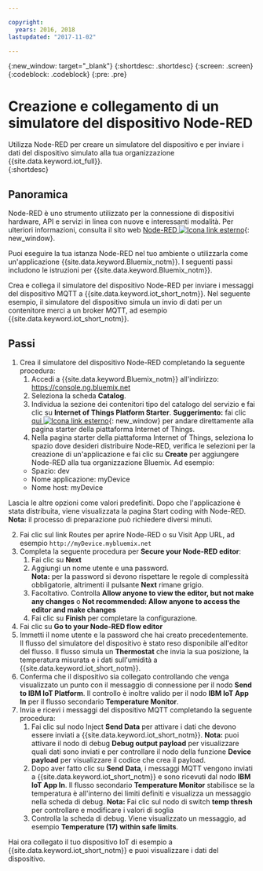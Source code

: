 ```yaml
---

copyright:
  years: 2016, 2018
lastupdated: "2017-11-02"

---
```


{:new_window: target="\_blank"}
{:shortdesc: .shortdesc}
{:screen: .screen}
{:codeblock: .codeblock}
{:pre: .pre}

# Creazione e collegamento di un simulatore del dispositivo Node-RED
Utilizza Node-RED per creare un simulatore del dispositivo e per inviare i dati del dispositivo simulato alla tua organizzazione {{site.data.keyword.iot_full}}.  
{:shortdesc}

## Panoramica
Node-RED è uno strumento utilizzato per la connessione di dispositivi hardware, API e servizi in linea con nuove e interessanti modalità. Per ulteriori informazioni, consulta il sito web [Node-RED ![Icona link esterno](../../icons/launch-glyph.svg "Icona link esterno")](http://nodered.org/){: new_window}.  

Puoi eseguire la tua istanza Node-RED nel tuo ambiente o utilizzarla come un'applicazione {{site.data.keyword.Bluemix_notm}}. I seguenti passi includono le istruzioni per {{site.data.keyword.Bluemix_notm}}.

Crea e collega il simulatore del dispositivo Node-RED per inviare i messaggi del dispositivo MQTT a {{site.data.keyword.iot_short_notm}}. Nel seguente esempio, il simulatore del dispositivo simula un invio di dati per un contenitore merci a un broker MQTT, ad esempio {{site.data.keyword.iot_short_notm}}.

## Passi

1. Crea il simulatore del dispositivo Node-RED completando la seguente procedura:   
    1. Accedi a {{site.data.keyword.Bluemix_notm}} all'indirizzo: https://console.ng.bluemix.net
    2. Seleziona la scheda **Catalog**.
    3. Individua la sezione dei contenitori tipo del catalogo del servizio e fai clic su **Internet of Things Platform Starter**. **Suggerimento:** fai clic  [qui ![Icona link esterno](../../icons/launch-glyph.svg "Icona link esterno")](https://console.ng.bluemix.net/catalog/starters/internet-of-things-platform-starter){: new_window} per andare direttamente alla pagina starter della piattaforma Internet of Things.
    4. Nella pagina starter della piattaforma Internet of Things, seleziona lo spazio dove desideri distribuire Node-RED, verifica le selezioni per la creazione di un'applicazione e fai clic su **Create** per aggiungere Node-RED alla tua organizzazione Bluemix. Ad esempio:
    <ul>
     <li> Spazio: dev
     <li> Nome applicazione: myDevice
     <li> Nome host: myDevice  
    </ul>  
Lascia le altre opzioni come valori predefiniti. Dopo che l'applicazione è stata distribuita, viene visualizzata la pagina Start coding with Node-RED.
**Nota:** il processo di preparazione può richiedere diversi minuti.  

2. Fai clic sul link Routes per aprire Node-RED o su Visit App URL, ad esempio `http://myDevice.mybluemix.net`  
3. Completa la seguente procedura per **Secure your Node-RED editor**:
    1. Fai clic su **Next**
    2. Aggiungi un nome utente e una password.  
    **Nota:** per la password si devono rispettare le regole di complessità obbligatorie, altrimenti il pulsante **Next** rimane grigio.  
    3. Facoltativo. Controlla **Allow anyone to view the editor, but not make any changes** o **Not recommended: Allow anyone to access the editor and make changes**
    4. Fai clic su **Finish** per completare la configurazione.
4. Fai clic su **Go to your Node-RED flow editor**
5. Immetti il nome utente e la password che hai creato precedentemente.  
Il flusso del simulatore del dispositivo è stato reso disponibile all'editor del flusso. Il flusso simula un **Thermostat** che invia la sua posizione, la temperatura misurata e i dati sull'umidità a {{site.data.keyword.iot_short_notm}}.  
6. Conferma che il dispositivo sia collegato controllando che venga visualizzato un punto con il messaggio di connessione per il nodo **Send to IBM IoT Platform**. Il controllo è inoltre valido per il nodo **IBM IoT App In** per il flusso secondario **Temperature Monitor**.  
7. Invia e ricevi i messaggi del dispositivo MQTT completando la seguente procedura:  
    1. Fai clic sul nodo Inject **Send Data** per attivare i dati che devono essere inviati a {{site.data.keyword.iot_short_notm}}.
       **Nota:** puoi attivare il nodo di debug **Debug output payload** per visualizzare quali dati sono inviati e per controllare il nodo della funzione **Device payload** per visualizzare il codice che crea il payload. 
    2. Dopo aver fatto clic su **Send Data**, i messaggi MQTT vengono inviati a {{site.data.keyword.iot_short_notm}} e sono ricevuti dal nodo **IBM IoT App In**. Il flusso secondario **Temperature Monitor** stabilisce se la temperatura è all'interno dei limiti definiti e visualizza un messaggio nella scheda di debug. 
       **Nota:** Fai clic sul nodo di switch **temp thresh** per controllare e modificare i valori di soglia
    3. Controlla la scheda di debug. Viene visualizzato un messaggio, ad esempio **Temperature (17) within safe limits**.
    
Hai ora collegato il tuo dispositivo IoT di esempio a {{site.data.keyword.iot_short_notm}} e puoi visualizzare i dati del dispositivo.
